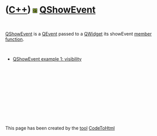 



 

 

 

 

 

([C++](Cpp.htm)) ![Qt](PicQt.png) [QShowEvent](CppQShowEvent.htm)
=================================================================

 

[QShowEvent](CppQShowEvent.htm) is a [QEvent](CppQEvent.htm) passed to a
[QWidget](CppQWidget.htm) its showEvent [member
function](CppMemberFunction.htm).

 

-   [QShowEvent example 1: visibility](CppQShowEventExample1.htm)

 

 

 

 

 





 




This page has been created by the [tool](Tools.htm)
[CodeToHtml](ToolCodeToHtml.htm)
